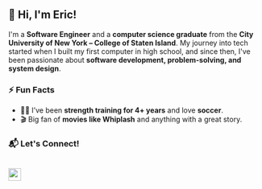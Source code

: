 ## 👋 Hi, I'm Eric!
I'm a **Software Engineer** and a **computer science graduate** from the **City University of New York – College of Staten Island**. My journey into tech started when I built my first computer in high school, and since then, I've been passionate about **software development, problem-solving, and system design**.  

### ⚡ Fun Facts  
- 🏋️‍♂️ I’ve been **strength training for 4+ years** and love **soccer**.  
- 🎬 Big fan of **movies like Whiplash** and anything with a great story.  

### 📬 Let's Connect!  
<br />

<a href="https://www.linkedin.com/in/eric-zwierzynski/">
  <img src="https://img.shields.io/badge/linkedin-0077B5?style=for-the-badge&labelColor=0077B5" height="25">
</a>
